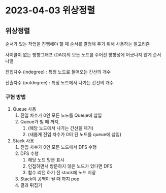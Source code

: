 # 2023-04-03 위상정렬

## 위상정렬

순서가 있는 작업을 진행해야 할 때 순서를 결정해 주기 위해 사용하는 알고리즘

사이클이 없는 방향그래프 (DAG)의 모든 노드를 주어진 방향성에 어긋나지 않게 순서 나열

진입차수 (indegree) : 특정 노드로 들어오는 간선의 개수

진출차수 (outdegree) : 특정 노드에서 나가는 간선의 개수

### 구현 방법

1. Queue 사용
   1. 진입 차수가 0인 모든 노드를 Queue에 삽입
   2. Queue가 빌 때 까지,
      1. (해당 노드에서 나가는 간선을 제거)
      2. (새롭게 진입 차수가 0이 된 노드를 queue에 삽입)
2. Stack 사용
   1. 진입 차수가 0인 모든 노드에서 DFS 수행
   2. DFS 수행
      1. 해당 노드 방문 표시
      2. 인접하면서 방문하지 않은 노드가 있다면 DFS
      3. 함수 리턴 하기 전 stack에 노드 저장
   3. Stack이 공백이 될 때 까지 pop
   4. 결과 뒤집기